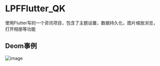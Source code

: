 # LPFFlutter_QK
使用Flutter写的一个资讯项目，包含了主题设置，数据持久化，图片缩放浏览，打开相册等功能
## Deom事例
![image](https://github.com/lpfRoc/LPFFlutter_QK/blob/master/flutter_base/images/123.gif)
